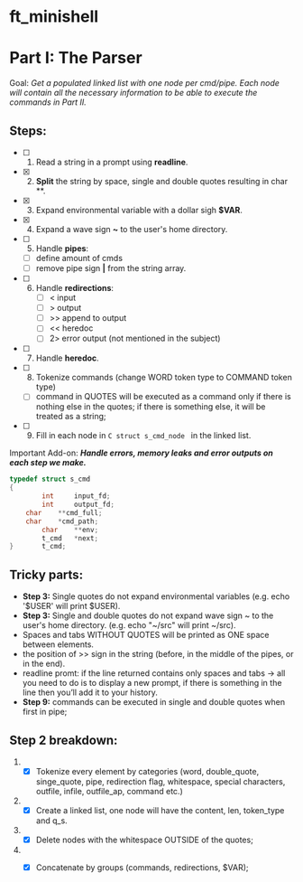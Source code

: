 # ft_minishell

# Part I: The Parser

Goal: *Get a populated linked list with one node per cmd/pipe. Each node will contain all the necessary information to be able to execute the commands in Part II.*

## Steps: 
- [ ] 1. Read a string in a prompt using **readline**.
- [x] 2. **Split** the string by space, single and double quotes resulting in char **.
- [x] 3. Expand environmental variable with a dollar sigh **$VAR**.
- [x] 4. Expand a wave sign **~** to the user's home directory.
- [ ] 5. Handle **pipes**:
   	- [ ]  define amount of cmds
   	- [ ] remove pipe sign **|** from the string array. 
- [ ] 6. Handle **redirections**:
	 - [ ] < input 
	 - [ ] \> output 
	 - [ ] \>> append to output
	 - [ ]   << heredoc
	 - [ ]   2> error output (not mentioned in the subject)
- [ ] 7. Handle **heredoc**.
- [ ] 8. Tokenize commands (change WORD token type to COMMAND token type)
	- [ ] command in QUOTES will be executed as a command only if there is nothing else in the quotes; if there is something else, it will be treated as a string; 
- [ ] 9. Fill in each node in ```C struct s_cmd_node ``` in the linked list.

Important Add-on: ***Handle errors, memory leaks and error outputs on each step we make.***

```C
typedef struct s_cmd
{
    	int 	input_fd;
    	int 	output_fd;
	char	**cmd_full;
	char	*cmd_path;
    	char 	**env;
    	t_cmd 	*next;
}		t_cmd;
```
## Tricky parts:
- **Step 3:** Single quotes do not expand environmental variables (e.g. echo '$USER' will print $USER).
- **Step 3:** Single and double quotes do not expand wave sign ~ to the user's home directory. (e.g. echo "~/src" will print ~/src).
- Spaces and tabs WITHOUT QUOTES will be printed as ONE space between elements.
- the position of >> sign in the string (before, in the middle of the pipes, or in the end).
- readline promt: if the line returned contains only spaces and tabs → all you need to do is to display a new prompt, if there is something in the line then you’ll add it to your history.
- **Step 9:** commands can be executed in single and double quotes when first in pipe; 

## Step 2 breakdown:
1. - [x] Tokenize every element by categories (word, double_quote, singe_quote, pipe, redirection flag, whitespace, special characters, outfile, infile, outfile_ap, command etc.)
2. - [x] Create a linked list, one node will have the content, len, token_type and q_s.
3. - [x] Delete nodes with the whitespace OUTSIDE of the quotes;
4. - [x] Concatenate by groups (commands, redirections, $VAR); 
   
